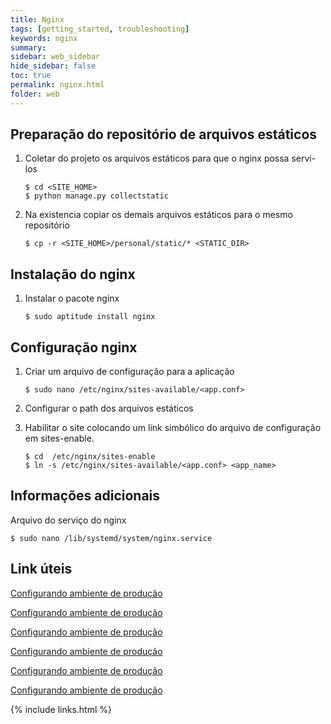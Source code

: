 ```yaml
---
title: Nginx
tags: [getting_started, troubleshooting]
keywords: nginx
summary:
sidebar: web_sidebar
hide_sidebar: false
toc: true
permalink: nginx.html
folder: web
---
```


## Preparação do repositório de arquivos estáticos

1. Coletar do projeto os arquivos estáticos para que o nginx possa servi-los

    ```shell
    $ cd <SITE_HOME>
    $ python manage.py collectstatic
    ```

2. Na existencia copiar os demais arquivos estáticos para o mesmo repositório

    ```shell
    $ cp -r <SITE_HOME>/personal/static/* <STATIC_DIR>
    ```

## Instalação do nginx

1. Instalar o pacote nginx

    ```shell
    $ sudo aptitude install nginx
    ```

## Configuração nginx

1. Criar um arquivo de configuração para a aplicação

     ```shell
     $ sudo nano /etc/nginx/sites-available/<app.conf>
     ```

2. Configurar o path dos arquivos estáticos 

3. Habilitar o site colocando um link simbólico do arquivo de configuração em sites-enable.

    ```shell
    $ cd  /etc/nginx/sites-enable
    $ ln -s /etc/nginx/sites-available/<app.conf> <app_name> 
    ```

## Informações adicionais

Arquivo do serviço do nginx

```shell
$ sudo nano /lib/systemd/system/nginx.service
```


## Link úteis

[Configurando ambiente de produção](http://tutos.readthedocs.io/en/latest/source/ndg.html)

[Configurando ambiente de produção](http://pythonclub.com.br/configurando-um-servidor-de-producao-para-aplicacoes-python.html) 

[Configurando ambiente de produção](http://docs.gunicorn.org/en/latest/run.html)

[Configurando ambiente de produção](https://www.youtube.com/watch?v=G1U6rQa8x1s)

[Configurando ambiente de produção](http://uwsgi-docs.readthedocs.io/en/latest/Nginx.html)

[Configurando ambiente de produção](http://michal.karzynski.pl/blog/2013/06/09/django-nginx-gunicorn-virtualenv-supervisor/) 

{% include links.html %}
